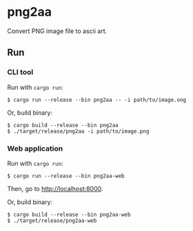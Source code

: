 # png2aa

Convert PNG image file to ascii art.

## Run

### CLI tool

Run with `cargo run`:

```shell-session
$ cargo run --release --bin png2aa -- -i path/to/image.ong
```

Or, build binary:

```shell-session
$ cargo build --release --bin png2aa
$ ./target/release/png2aa -i path/to/image.png
```

### Web application

Run with `cargo run`:

```shell-session
$ cargo run --release --bin png2aa-web
```

Then, go to [http://localhost:8000](http://localhost:8000).

Or, build binary:

```shell-session
$ cargo build --release --bin png2aa-web
$ ./target/release/png2aa-web
```
